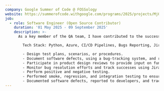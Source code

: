 ```yaml
---
company: Google Summer of Code @ FOSSology
website: https://summerofcode.withgoogle.com/programs/2025/projects/MjOyiOj7
job:
  - role: Software Engineer (Open Source Contributor)
    duration: '01 May 2025 - 09 September 2025'
    description: >-
      As a key member of the QA team, I have contributed to the successful testing and validation of numerous real-world projects. Leveraging my skills in quality assurance, I ensure that software products meet the highest standards of functionality, performance, and reliability. Through meticulous test planning, execution, and defect management, I help deliver robust solutions that align with user requirements and business objectives.

        Tech Stack: Python, Azure, CI/CD Pipelines, Bugs Reporting, Jira, Postman, API Testing

        - Design test plans, scenarios, or procedures.
        - Document software defects, using a bug-tracking system, and report defects to software developers.
        - Participate in product design reviews to provide input on functional requirements and potential problems.
        - Monitor bug resolution efforts and track successes using Jira and click-up.
        - Perform positive and negative testing.
        - Performed smoke, regression, and integration testing to ensure software quality.
        - Documented software defects, reported to developers, and tracked resolutions using Jira.
---
```


